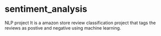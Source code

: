# sentiment_analysis
NLP project
It is a amazon store review classification project that tags the reviews as postive and negative using machine learning.
